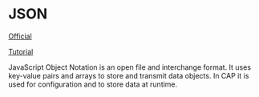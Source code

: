 # JSON

[Official](https://www.json.org/json-en.html)

[Tutorial](https://www.w3schools.com/js/js_json_intro.asp)

JavaScript Object Notation is an open file and interchange format. It uses key-value pairs and arrays to store and transmit data objects. In CAP it is used for configuration and to store data at runtime.

